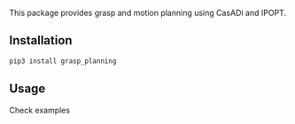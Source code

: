 This package provides grasp and motion planning using CasADi and IPOPT. 

## Installation
```bash
pip3 install grasp_planning
```


## Usage
Check examples


